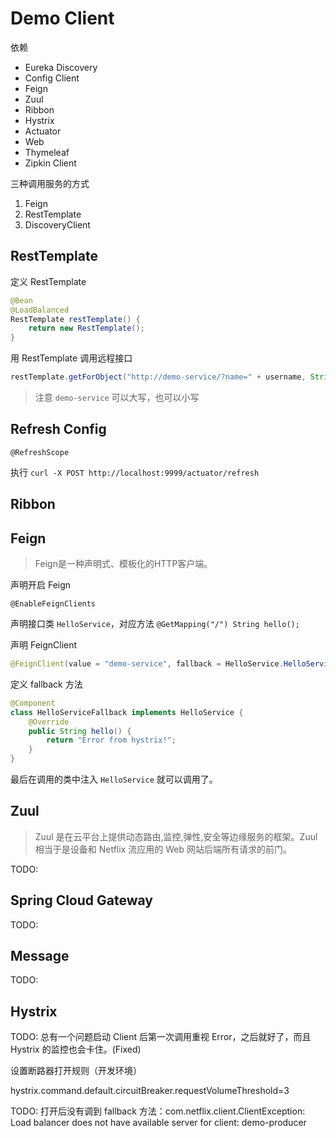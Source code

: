 

# Demo Client

依赖
- Eureka Discovery
- Config Client
- Feign
- Zuul
- Ribbon
- Hystrix
- Actuator
- Web
- Thymeleaf
- Zipkin Client


三种调用服务的方式
1. Feign
2. RestTemplate
3. DiscoveryClient

## RestTemplate
定义 RestTemplate
```java
@Bean
@LoadBalanced
RestTemplate restTemplate() {
    return new RestTemplate();
}
```

用 RestTemplate 调用远程接口
```java
restTemplate.getForObject("http://demo-service/?name=" + username, String.class);
```
>注意 `demo-service` 可以大写，也可以小写

## Refresh Config
`@RefreshScope`

执行 `curl -X POST http://localhost:9999/actuator/refresh`

## Ribbon

## Feign

>Feign是一种声明式、模板化的HTTP客户端。

声明开启 Feign
```
@EnableFeignClients
```

声明接口类 `HelloService`，对应方法 `@GetMapping("/") String hello();`

声明 FeignClient
```java
@FeignClient(value = "demo-service", fallback = HelloService.HelloServiceFallback.class)
```

定义 fallback 方法
```java
@Component
class HelloServiceFallback implements HelloService {
    @Override
    public String hello() {
        return "Error from hystrix!";
    }
}
```

最后在调用的类中注入 `HelloService` 就可以调用了。

## Zuul

>Zuul 是在云平台上提供动态路由,监控,弹性,安全等边缘服务的框架。Zuul 相当于是设备和 Netflix 流应用的 Web 网站后端所有请求的前门。

TODO:

## Spring Cloud Gateway

TODO:

## Message

TODO:


## Hystrix

TODO: 总有一个问题启动 Client 后第一次调用重视 Error，之后就好了，而且 Hystrix 的监控也会卡住。(Fixed)

设置断路器打开规则（开发环境）

hystrix.command.default.circuitBreaker.requestVolumeThreshold=3

TODO: 打开后没有调到 fallback 方法：com.netflix.client.ClientException: Load balancer does not have available server for client: demo-producer
